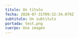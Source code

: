 ```yaml
---
titulo: Un título
fecha: 2020-07-31T09:32:34.079Z
subtitulo: Un subtitulo
portada: test.png
cuerpo: Una imagen
---
```

